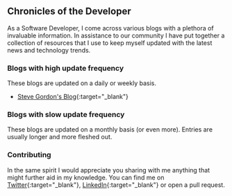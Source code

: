 ## Chronicles of the Developer
As a Software Developer, I come across various blogs with a plethora of invaluable information. In assistance to our community I have put together a collection of resources that I use to keep myself updated with the latest news and technology trends.

### Blogs with high update frequency
These blogs are updated on a daily or weekly basis.
- [Steve Gordon's Blog](https://www.stevejgordon.co.uk/){:target="_blank"}

### Blogs with slow update frequency
These blogs are updated on a monthly basis (or even more). Entries are usually longer and more fleshed out.

### Contributing
In the same spirit I would appreciate you sharing with me anything that might further aid in my knowledge. You can find me on [Twitter](https://twitter.com/nvella88){:target="_blank"}, [LinkedIn](https://mt.linkedin.com/in/vella-nicholas){:target="_blank"} or open a pull request.

